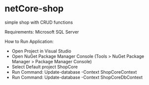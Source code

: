 # netCore-shop
simple shop with CRUD functions

Requirements: Microsoft SQL Server

How to Run Application:
- Open Project in Visual Studio
- Open NuGet Package Manager Console (Tools > NuGet Package Manager > Package Manager Console)
- Select Default project ShopCore
- Run Command: Update-database -Context ShopCoreContext
- Run Command: Update-database -Context ShopCoreDbContext

